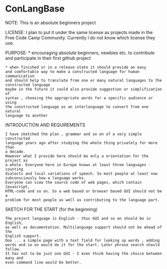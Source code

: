 # ConLangBase


NOTE: This is an absolute beginners project 

LICENSE: I plan to put it under the same license as projects made 
	in the Free Code Camp Community. Currently I do not know
	which license they use. 

PURPOSE: * encouraging absolute beginners, newbies etc. 
		to contribute and participate in their first github project

	* when finished or in a release state it should provide an easy
	and comfortable way to make a constructed language for human communication
	and should help to translate from one or many natural languages to the 
	constructed language 
	maybe in the future it could also provide suggestion or simplification of
	syntax , choosing the appropriate words for a specific audience or using
	the constructed language as an interlanguage to convert from one natural 
	language to another

INTRODUCTION AND REQUIREMENTS

	I have sketched the plan , grammar and so on of a very simple constructed 
	language years ago after studying the whole thing privately for more than 
	a decade. 
	However what I provide here should be only a orientation for the project as 
	a whole. Everyone here in Europe knows at least three languages - counting
	dialects and local variations of speech. So most people at least now 
	subconsciously how a language works.
	Everyone can view the source code of web pages, which contain Javascript,
	HTML-code and so on. So a web based or browser based GUI should not be a 
	problem for most people as well as contributing to the language part. 

SKETCH FOR THE START (for the beginning) 

	The project language is English - thus GUI and so on should be in English,
 	as well as documentation. Multilanguage support should not be ahead of the 
	English support. 
	Ooo ... a simple page with a text field for looking up words , adding
	words and so on would do it for the start. Later phrase search should follow. 
	It has not to be just one GUI - I even think having the choice between many and 
	even command line would be better. 




	 
	
